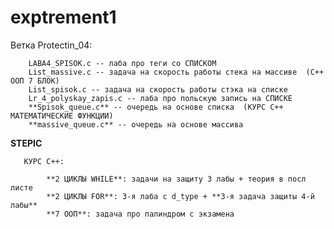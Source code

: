 # exptrement1
Ветка Protectin_04:
        
        LABA4_SPISOK.c -- лаба про теги со СПИСКОМ
        List_massive.c -- задача на скорость работы стека на массиве  (С++ ООП 7 БЛОК)
        List_spisok.c -- задача на скорость работы стэка на списке
        Lr_4_polyskay_zapis.c -- лаба про польскую запись на СПИСКЕ
        **Spisok_queue.c** -- очередь на основе списка  (КУРС С++ МАТЕМАТИЧЕСКИЕ ФУНКЦИИ)
        **massive_queue.c** -- очередь на основе массива

**STEPIC**
       
       КУРС С++:
       
            **2 ЦИКЛЫ WHILE**: задачи на защиту 3 лабы + теория в посл листе
            **2 ЦИКЛЫ FOR**: 3-я лаба с d_type + **3-я задача защиты 4-й лабы**
            **7 ООП**: задача про палиндром с экзамена
              
              
